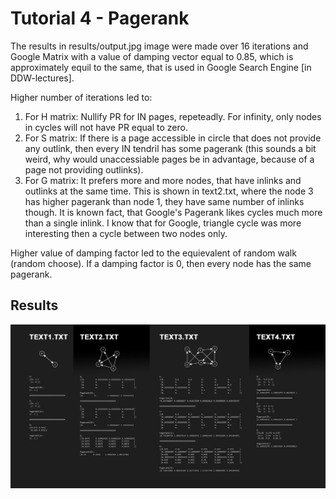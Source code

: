 # Tutorial 4 - Pagerank

The results in results/output.jpg image were made over 16 iterations and Google Matrix with a value of damping vector equal to 0.85, which is approximately equil to the same, that is used in Google Search Engine \[in DDW-lectures\].

Higher number of iterations led to:
1. For H matrix: Nullify PR for IN pages, repeteadly. For infinity, only nodes in cycles will not have PR equal to zero.
2. For S matrix: If there is a page accessible in circle that does not provide any outlink, then every IN tendril has some pagerank (this sounds a bit weird, why would unaccessiable pages be in advantage, because of a page not providing outlinks).
3. For G matrix: It prefers more and more nodes, that have inlinks and outlinks at the same time. This is shown in text2.txt, where the node 3 has higher pagerank than node 1, they have same number of inlinks though. It is known fact, that Google's Pagerank likes cycles much more than a single inlink. I know that for Google, triangle cycle was more interesting then a cycle between two nodes only.

Higher value of damping factor led to the equievalent of random walk (random choose). If a damping factor is 0, then every node has the same pagerank.


## Results
![alt text](results/outputs.jpg "Outputs of tutorial 4 task")
